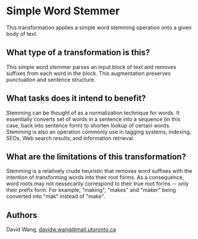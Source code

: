 # Simple Word Stemmer
This transformation applies a simple word stemming operation onto a given body of text. 

## What type of a transformation is this?
This simple word stemmer parses an input block of text and removes suffixes from each word in the block. This augmentation preserves punctuation and sentence structure.

## What tasks does it intend to benefit?
Stemming can be thought of as a normalization technique for words. It essentially converts set of words in a sentence into a sequence (in this case, back into sentence form) to shorten  lookup of certain words. Stemming is also an operation commonly use in tagging systems, indexing, SEOs, Web search results, and information retrieval. 

## What are the limitations of this transformation?
Stemming is a relatively crude heuristic that removes word suffixes with the intention of transforming words into their root forms. As a consequence, word roots may not nessecarily correspond to their true root forms -- only their prefix form. For example, "making", "makes" and "maker" being converted into "mak" instead of "make". 

## Authors
David Wang, davidw.wang@mail.utoronto.ca